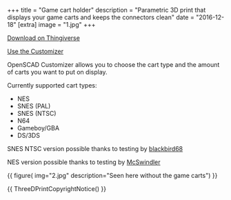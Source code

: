 +++
title = "Game cart holder"
description = "Parametric 3D print that displays your game carts and keeps the connectors clean"
date = "2016-12-18"
[extra]
image = "1.jpg"
+++

[Download on Thingiverse](https://www.thingiverse.com/thing:1940735)

[Use the Customizer](https://www.thingiverse.com/apps/customizer/run?thing_id=1940735)

OpenSCAD Customizer allows you to choose the cart type and the amount of carts you want to put on display.

Currently supported cart types:

- NES
- SNES (PAL)
- SNES (NTSC)
- N64
- Gameboy/GBA
- DS/3DS

SNES NTSC version possible thanks to testing by [blackbird68](https://www.thingiverse.com/blackbird68/designs)

NES version possible thanks to testing by [McSwindler](https://www.thingiverse.com/mcswindler/designs)

{{
    figure(
        img="2.jpg"
        description="Seen here without the game carts")
}}

{{
    ThreeDPrintCopyrightNotice()
}}
